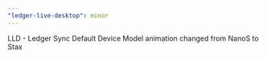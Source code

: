 ```yaml
---
"ledger-live-desktop": minor
---
```


LLD - Ledger Sync Default Device Model animation changed from NanoS to Stax
